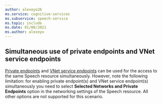 ```yaml
---
author: alexeyo26
ms.service: cognitive-services
ms.subservice: speech-service
ms.topic: include
ms.date: 01/08/2021
ms.author: alexeyo
---
```


## Simultaneous use of private endpoints and VNet service endpoints

[Private endpoints](../speech-services-private-link.md) and [VNet service endpoints](../speech-service-vnet-service-endpoint.md) can be used for the access to the same Speech resource simultaneously. However, note the following limitation: for enabling private endpoint(s) and VNet service endpoint(s) simultaneously you need to select **Selected Networks and Private Endpoints** option in the networking settings of the Speech resource. All other options are not supported for this scenario.